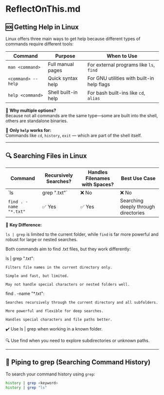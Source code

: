 # ReflectOnThis.md

## 🆘 Getting Help in Linux

Linux offers three main ways to get help because different types of commands require different tools:

| Command        | Purpose                                 | When to Use                               |
|----------------|------------------------------------------|--------------------------------------------|
| `man <command>`| Full manual pages                        | For external programs like `ls`, `find`    |
| `<command> --help` | Quick syntax help                    | For GNU utilities with built-in help flags |
| `help <command>` | Shell built-in help                    | For bash built-ins like `cd`, `alias`      |

🔸 **Why multiple options?**  
Because not all commands are the same type—some are built into the shell, others are standalone binaries.

🔸 **Only `help` works for:**  
Commands like `cd`, `history`, `exit` — which are part of the shell itself.

---

## 🔍 Searching Files in Linux

| Command                      | Recursively Searches? | Handles Filenames with Spaces? | Best Use Case                          |
|-----------------------------|------------------------|----------------------------------|----------------------------------------|
| `ls | grep ".txt"`          | ❌ No                  | ❌ No                            | Quick filter in current directory      |
| `find . -name "*.txt"`      | ✅ Yes                 | ✅ Yes                           | Searching deeply through directories   |

🔸 **Key Difference:**  

`ls | grep` is limited to the current folder, while `find` is far more powerful and robust for large or nested searches.

Both commands aim to find .txt files, but they work differently:

ls | grep ".txt":

    Filters file names in the current directory only.
    
    Simple and fast, but limited.
    
    May not handle special characters or nested folders well.

find . -name "*.txt":

    Searches recursively through the current directory and all subfolders.
    
    More powerful and flexible for deep searches.
    
    Handles special characters and file paths better.

✔️ Use ls | grep when working in a known folder.

🔍 Use find when you need to explore subdirectories or unknown paths.


---

## 📜 Piping to grep (Searching Command History)

To search your command history using `grep`:

```bash
history | grep <keyword>
history | grep "ls"
